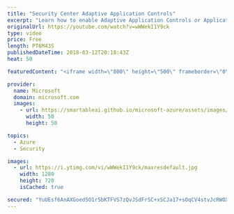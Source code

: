 ```yaml
---
title: "Security Center Adaptive Application Controls"
excerpt: "Learn how to enable Adaptive Application Controls or Application Whitelisting with Azure Security Center. For more information, visit: http://aka.ms/SecurityCommunity"
originalUrl: https://youtube.com/watch?v=wWWekI1Y9ck
type: video
price: Free
length: PT6M43S
publishedDateTime: 2018-03-12T20:18:43Z
heat: 50

featuredContent: "<iframe width=\"800\" height=\"500\" frameborder=\"0\" src=\"https://www.youtube.com/embed/wWWekI1Y9ck\" allow=\"accelerometer; autoplay; encrypted-media; gyroscope; picture-in-picture\" allowfullscreen></iframe>"

provider:
  name: Microsoft
  domain: microsoft.com
  images:
    - url: https://smartableai.github.io/microsoft-azure/assets/images/organizations/microsoft.com-50x50.jpg
      width: 50
      height: 50

topics:
  - Azure
  - Security

images:
  - url: https://i.ytimg.com/vi/wWWekI1Y9ck/maxresdefault.jpg
    width: 1280
    height: 720
    isCached: true

secured: "YuUEsf6AnAXGoed5O1r5bKTFVS7zQvJSdFrSC+xSCJa17+sOqCV4stvJcRWOXwx/Tv9PDntReF6BIJJUNp3eIHxps24roq6HKBf4Mpcn1WdprQSwQFjbAsNR3/yBun3SuOKlQsmG0kz5J1Zr/UsbV3NnVCt89Z+RE3NcnYi8UyMNjVjFAyi2eiZKz5mLCpi+bBDyh5ILIsrxuF4zhWijoa8toj28x6f9lGV5ppR1ypW6j0wgjZ5nFUC4wmCN2Lg1i03T6RVSuDcYmX69dGWUPetNSzc/CtQ3/9LnifL7mbjAePIXNS7EJUqIjm0yeTvLq/OhRkQ4ulCpq9VwLSRxi0JhEnWOUBnuR5nBVGwONlt8+GCTKWxVoqAHp/kcwVAhDb9VIC0RmfTpAYoWVvK3t0H8egLIXImIZm1+idNFQiQ=;houq6m3EEWjaP7AdifYZzQ=="
---
```


